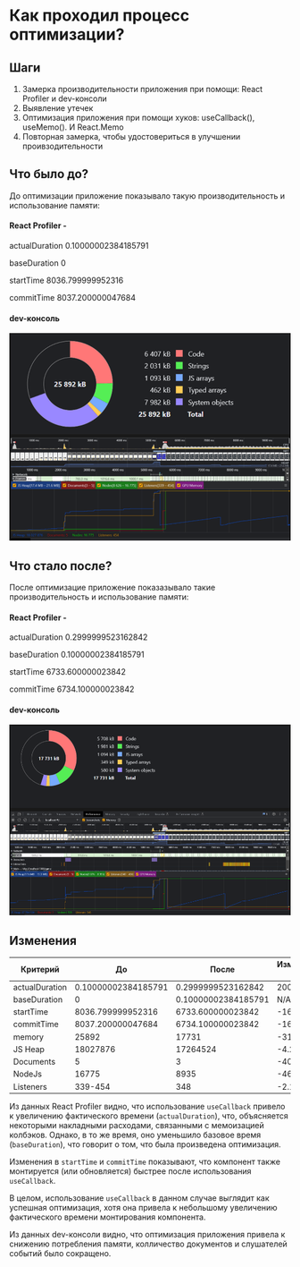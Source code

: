 # Как проходил процесс оптимизации?

## Шаги

1. Замерка производительности приложения при помощи: React Profiler и dev-консоли
2. Выявление утечек
3. Оптимизация приложения при помощи хуков: useCallback(), useMemo(). И React.Memo
4. Повторная замерка, чтобы удостовериться в улучшении проивзодительности

## Что было до?

До оптимизации приложение показывало такую производительность и использование памяти:

#### React Profiler -

actualDuration 0.10000002384185791

baseDuration 0

startTime 8036.799999952316

commitTime 8037.200000047684

#### dev-консоль

![Screenshot](./images/devOptimisationBefore.png)

## Что стало после?

После оптимизацие приложение показазывало такие производительность и использование памяти:

#### React Profiler -

actualDuration 0.2999999523162842

baseDuration 0.10000002384185791

startTime 6733.600000023842

commitTime 6734.100000023842

#### dev-консоль

![Screenshot](./images/devOptimisationAfter.png)

## Изменения

| Критерий       | До                  | После               | Изменение в % |
|----------------|---------------------|---------------------|---------------|
| actualDuration | 0.10000002384185791 | 0.2999999523162842  | 200.00%       |
| baseDuration   | 0                   | 0.10000002384185791 | N/A           |
| startTime      | 8036.799999952316   | 6733.600000023842   | -16.17%       |
| commitTime     | 8037.200000047684   | 6734.100000023842   | -16.21%       |
| memory         | 25892               | 17731               | -31.54%       |
| JS Heap        | 18027876            | 17264524            | -4.24%        |
| Documents      | 5                   | 3                   | -40.00%       |
| NodeJs         | 16775               | 8935                | -46.77%       |
| Listeners      | 339-454             | 348                 | -2.11%        |


Из данных React Profiler видно, что использование `useCallback` привело к увеличению фактического времени 
(`actualDuration`), что, объясняется некоторыми накладными расходами, связанными с мемоизацией колбэков.
Однако, в то же время, оно уменьшило базовое время (`baseDuration`), что говорит о том, что была произведена 
оптимизация.

Изменения в `startTime` и `commitTime` показывают, что компонент также монтируется (или обновляется) быстрее после 
использования `useCallback`.

В целом, использование `useCallback` в данном случае выглядит как успешная оптимизация, хотя она привела к 
небольшому увеличению фактического времени монтирования компонента.

Из данных dev-консоли видно, что оптимизация приложения привела к снижению потребления памяти, колличество 
документов и слушателей событий было сокращено.